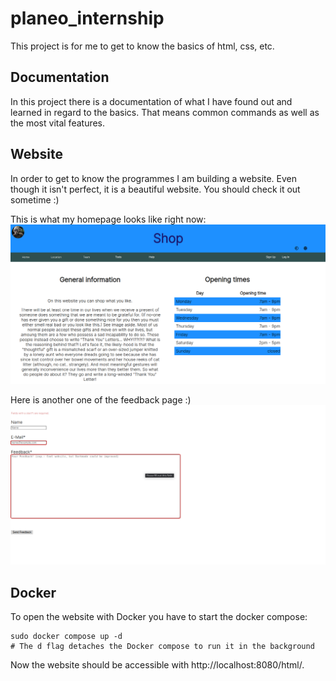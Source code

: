 # planeo_internship

This project is for me to get to know the basics of html, css, etc.

## Documentation

In this project there is a documentation of what I have found out and learned in regard to the basics. That means common
commands as well as the most vital features.

## Website

In order to get to know the programmes I am building a website. Even though it isn't perfect, it is a beautiful website.
You should check it out sometime :)

This is what my homepage looks like right now:\
<img src="images/homepage.png"/></img>

Here is another one of the feedback page :)\
<img src="images/feedback.png"/></img>

## Docker

To open the website with Docker you have to start the docker compose:
```
sudo docker compose up -d
# The d flag detaches the Docker compose to run it in the background
```
Now the website should be accessible with http://localhost:8080/html/.
